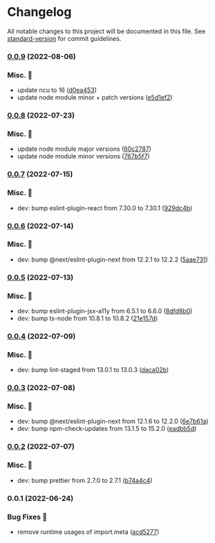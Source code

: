 # Changelog

All notable changes to this project will be documented in this file. See [standard-version](https://github.com/conventional-changelog/standard-version) for commit guidelines.

### [0.0.9](https://github.com/carbon-design-system/carbon-platform/compare/@carbon-platform/base@0.0.8...@carbon-platform/base@0.0.9) (2022-08-06)


### Misc. 🔮

* update ncu to 16 ([d0ea453](https://github.com/carbon-design-system/carbon-platform/commit/d0ea4537280bad7253d358d4a8421cbbf1d222db))
* update node module minor + patch versions ([e5d1ef2](https://github.com/carbon-design-system/carbon-platform/commit/e5d1ef222370b0a0cc39d4985891aed7881a0f94))

### [0.0.8](https://github.com/carbon-design-system/carbon-platform/compare/@carbon-platform/base@0.0.7...@carbon-platform/base@0.0.8) (2022-07-23)


### Misc. 🔮

* update node module major versions ([60c2787](https://github.com/carbon-design-system/carbon-platform/commit/60c27871974d539bce1270dc9ceef30ae1c5215e))
* update node module minor versions ([767b5f7](https://github.com/carbon-design-system/carbon-platform/commit/767b5f7cf5db0a0423dfa04193e64d029a022006))

### [0.0.7](https://github.com/carbon-design-system/carbon-platform/compare/@carbon-platform/base@0.0.6...@carbon-platform/base@0.0.7) (2022-07-15)


### Misc. 🔮

* dev: bump eslint-plugin-react from 7.30.0 to 7.30.1 ([929dc4b](https://github.com/carbon-design-system/carbon-platform/commit/929dc4ba53139e74e0e1bc5d78741ea07bf8cc2e))

### [0.0.6](https://github.com/carbon-design-system/carbon-platform/compare/@carbon-platform/base@0.0.5...@carbon-platform/base@0.0.6) (2022-07-14)


### Misc. 🔮

* dev: bump @next/eslint-plugin-next from 12.2.1 to 12.2.2 ([5aae731](https://github.com/carbon-design-system/carbon-platform/commit/5aae7310636076133f7053a4b1cd10c87976760b))

### [0.0.5](https://github.com/carbon-design-system/carbon-platform/compare/@carbon-platform/base@0.0.4...@carbon-platform/base@0.0.5) (2022-07-13)


### Misc. 🔮

* dev: bump eslint-plugin-jsx-a11y from 6.5.1 to 6.6.0 ([8dfd8b0](https://github.com/carbon-design-system/carbon-platform/commit/8dfd8b044afa8b787d2de8ac2b6e099fcfd8eef7))
* dev: bump ts-node from 10.8.1 to 10.8.2 ([21e157d](https://github.com/carbon-design-system/carbon-platform/commit/21e157d87bf499cba28bb968719c182fc43dcb9d))

### [0.0.4](https://github.com/carbon-design-system/carbon-platform/compare/@carbon-platform/base@0.0.3...@carbon-platform/base@0.0.4) (2022-07-09)


### Misc. 🔮

* dev: bump lint-staged from 13.0.1 to 13.0.3 ([daca02b](https://github.com/carbon-design-system/carbon-platform/commit/daca02b9bb314a6b99b11a6532572d3bacc95695))

### [0.0.3](https://github.com/carbon-design-system/carbon-platform/compare/@carbon-platform/base@0.0.2...@carbon-platform/base@0.0.3) (2022-07-08)


### Misc. 🔮

* dev: bump @next/eslint-plugin-next from 12.1.6 to 12.2.0 ([6e7b61a](https://github.com/carbon-design-system/carbon-platform/commit/6e7b61a9b51e494af81351ee64cc079d6f949a65))
* dev: bump npm-check-updates from 13.1.5 to 15.2.0 ([eadbb5d](https://github.com/carbon-design-system/carbon-platform/commit/eadbb5db8d00427518f50eb3a64cc80ef73c255e))

### [0.0.2](https://github.com/carbon-design-system/carbon-platform/compare/@carbon-platform/base@0.0.1...@carbon-platform/base@0.0.2) (2022-07-07)


### Misc. 🔮

* dev: bump prettier from 2.7.0 to 2.7.1 ([b74a4c4](https://github.com/carbon-design-system/carbon-platform/commit/b74a4c4f4cb6c1406e2b73876196f769f55dcc18))

### 0.0.1 (2022-06-24)


### Bug Fixes 🐛

* remove runtime usages of import.meta ([acd5277](https://github.com/carbon-design-system/carbon-platform/commit/acd5277122970037a5d8627d6fd2c3c6b14d4fe4))
